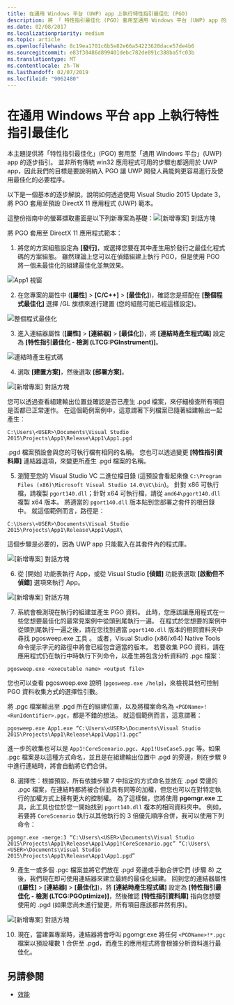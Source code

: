 ```yaml
---
title: 在通用 Windows 平台 (UWP) app 上執行特性指引最佳化 (PGO)
description: 將 「 特性指引最佳化 (PGO) 套用至通用 Windows 平台 (UWP) app 的逐步指南。
ms.date: 02/08/2017
ms.localizationpriority: medium
ms.topic: article
ms.openlocfilehash: 8c19ea1701c6b5e82e66a54223620dace57de4b6
ms.sourcegitcommit: e83f30486d899401debc782de891c388ba5fc03b
ms.translationtype: MT
ms.contentlocale: zh-TW
ms.lasthandoff: 02/07/2019
ms.locfileid: "9062480"
---
```

# <a name="running-profile-guided-optimization-on-universal-windows-platform-apps"></a>在通用 Windows 平台 app 上執行特性指引最佳化 
 
本主題提供將「特性指引最佳化」(PGO) 套用至「通用 Windows 平台」(UWP) app 的逐步指引。 並非所有傳統 win32 應用程式可用的步驟也都適用於 UWP app，因此我們的目標是要說明納入 PGO 讓 UWP 開發人員能夠更容易進行及使用最佳化的必要程序。

以下是一個基本的逐步解說，說明如何透過使用 Visual Studio 2015 Update 3，將 PGO 套用至預設 DirectX 11 應用程式 (UWP) 範本。
 
這整份指南中的螢幕擷取畫面是以下列新專案為基礎：![[新增專案] 對話方塊](images/pgo-001.png)

將 PGO 套用至 DirectX 11 應用程式範本：

1. 將您的方案組態設定為 **\[發行\]**，或選擇您要在其中產生用於發行之最佳化程式碼的方案組態。 雖然理論上您可以在偵錯組建上執行 PGO，但是使用 PGO 將一個未最佳化的組建最佳化並無效果。 
 
 ![App1 視窗](images/pgo-002.png)
 
2. 在您專案的屬性中 (**\[屬性\]** > **\[C/C++\]** > **\[最佳化\]**)，確認您是搭配在 **\[整個程式最佳化\]** 選擇 /GL 旗標來進行建置 (您的組態可能已經這樣設定)。

 ![整個程式最佳化](images/pgo-003.png)

3. 進入連結器屬性 (**\[屬性\]** > **\[連結器\]** > **\[最佳化\]**)，將 **\[連結時產生程式碼\]** 設定為 **\[特性指引最佳化 - 檢測 (LTCG:PGInstrument)\]**。
 
 ![連結時產生程式碼](images/pgo-004.png)

4. 選取 **\[建置方案\]**，然後選取 **\[部署方案\]**。 

 ![[新增專案] 對話方塊](images/pgo-005.png)
 
 您可以透過查看組建輸出位置並確認是否已產生 .pgd 檔案，來仔細檢查所有項目是否都已正常運作。 在這個範例案例中，這意謂著下列檔案已隨著組建輸出一起產生︰
 
 `C:\Users\<USER>\Documents\Visual Studio 2015\Projects\App1\Release\App1\App1.pgd`

 .pgd 檔案預設會與您的可執行檔有相同的名稱。 您也可以透過變更 **\[特性指引資料庫\]** 連結器選項，來變更所產生 .pgd 檔案的名稱。 
 
5. 瀏覽至您的 Visual Studio VC 二進位檔目錄 (這預設會看起來像 `C:\Program Files (x86)\Microsoft Visual Studio 14.0\VC\bin`)。 針對 x86 可執行檔，請複製 `pgort140.dll`；針對 x64 可執行檔，請從 `amd64\pgort140.dll` 複製 x64 版本。 將適當的 `pgort140.dll` 版本貼到您部署之套件的根目錄中。 就這個範例而言，路徑是︰

 `C:\Users\<USER>\Documents\Visual Studio 2015\Projects\App1\Release\App1\AppX\`

 這個步驟是必要的，因為 UWP app 只能載入在其套件內的程式庫。

 ![[新增專案] 對話方塊](images/pgo-006.png)
 
6. 從 [開始] 功能表執行 App，或從 Visual Studio **\[偵錯\]** 功能表選取 **\[啟動但不偵錯\]** 選項來執行 App。 

 ![[新增專案] 對話方塊](images/pgo-007.png)
 
7. 系統會檢測現在執行的組建並產生 PGO 資料。 此時，您應該讓應用程式在一些您想要最佳化的最常見案例中從頭到尾執行一遍。 在程式於您想要的案例中從頭到尾執行一遍之後，請在您找到適當 `pgort140.dll` 版本的相同資料夾中尋找 pgosweep.exe 工具 。 或者，Visual Studio (x86/x64) Native Tools 命令提示字元的路徑中將會已經包含適當的版本。 若要收集 PGO 資料，請在應用程式仍在執行中時執行下列命令，以產生將包含分析資料的 .pgc 檔案︰
 
  `pgosweep.exe <executable name> <output file>` 
 
  您也可以查看 pgosweep.exe 說明 (`pgosweep.exe /help`)，來檢視其他可控制 PGO 資料收集方式的選擇性引數。
 
  將 .pgc 檔案輸出至 .pgd 所在的組建位置，以及將檔案命名為 `<PGDName>!<RunIdentifier>.pgc`，都是不錯的想法。 就這個範例而言，這意謂著：
 
  ```
  pgosweep.exe App1.exe “C:\Users\<USER>\Documents\Visual Studio 2015\Projects\App1\Release\App1\App1!1.pgc”
  ```
 
  進一步的收集也可以是 `App1!CoreScenario.pgc`、`App1!UseCase5.pgc` 等。如果 .pgc 檔案是以這種方式命名，並且是在組建輸出位置中 .pgd 的旁邊，則在步驟 9 中進行連結時，將會自動將它們合併。
 
8. 選擇性︰根據預設，所有依據步驟 7 中指定的方式命名並放在 .pgd 旁邊的 .pgc 檔案，在連結時都將被合併並具有同等的加權，但您也可以在對特定執行的加權方式上擁有更大的控制權。 為了這樣做，您將使用 **pgomgr.exe** 工具，此工具也位於您一開始找到 `pgort140.dll` 複本的相同資料夾中。 例如，若要將 `CoreScenario` 執行以其他執行的 3 倍優先順序合併，我可以使用下列命令：
 
 ```
 pgomgr.exe -merge:3 “C:\Users\<USER>\Documents\Visual Studio 2015\Projects\App1\Release\App1\App1!CoreScenario.pgc” “C:\Users\<USER>\Documents\Visual Studio 2015\Projects\App1\Release\App1\App1.pgd”
 ```
 
9. 產生一或多個 .pgc 檔案並將它們放在 .pgd 旁邊或手動合併它們 (步驟 8) 之後，我們現在即可使用連結器來建立最終的最佳化組建。 回到您的連結器屬性 (**\[屬性\]** > **\[連結器\]** > **\[最佳化\]**)，將 **\[連結時產生程式碼\]** 設定為 **\[特性指引最佳化 - 檢測 (LTCG:PGOptimize)\]**，然後確認 **\[特性指引資料庫\]** 指向您想要使用的 .pgd (如果您尚未進行變更，所有項目應該都井然有序)。

 ![[新增專案] 對話方塊](images/pgo-009.png)
 
10. 現在，當建置專案時，連結器將會呼叫 pgomgr.exe 將任何 `<PGDName>!*.pgc` 檔案以預設權數 1 合併至 .pgd，而產生的應用程式將會根據分析資料進行最佳化。

## <a name="see-also"></a>另請參閱
- [效能](performance-and-xaml-ui.md)

 

